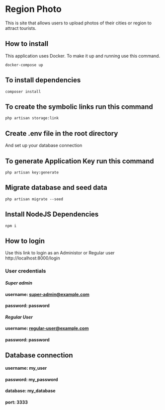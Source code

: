 # Region Photo
This is site that allows users to upload photos of their cities or region to attract tourists.

## How to install
This application uses Docker. To make it up and running use this command.

`docker-compose up`

## To install dependencies
`composer install`

## To create the symbolic links run this command
`php artisan storage:link`

## Create .env file in the root directory
And set up your database connection

## To generate Application Key run this command
`php artisan key:generate`

## Migrate database and seed data
`php artisan migrate --seed`

## Install NodeJS Dependencies
`npm i`

## How to login

Use this link to login as an Administor or Regular user http://localhost:8000/login

### **User credentials**
#### *Super admin*

#### username: super-admin@example.com
#### password: password

#### *Regular User*

#### username: regular-user@example.com
#### password: password

## Database connection

#### username: my_user
#### password: my_password
#### database: my_database
#### port: 3333


